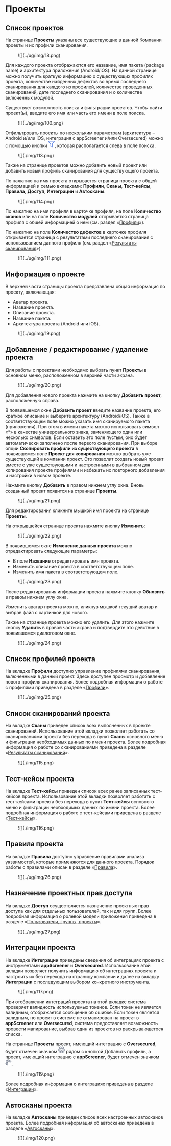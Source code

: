 # Проекты

## Список проектов

На странице **Проекты** указаны все существующие в данной Компании проекты и их профили сканирования.

<figure markdown>![](../ug/img/18.png)</figure>

Для каждого проекта отображаются его название, имя пакета (package name) и архитектура приложения (Android/iOS). На данной странице можно получить краткую информацию о существующих профилях проекта, количестве найденных дефектов во время последнего сканирования для каждого из профилей, количестве проведенных сканирований, дате последнего сканирования и о количестве включенных модулей.

Существует возможность поиска и фильтрации проектов. Чтобы найти проект(ы), введите его имя или часть его имени в поле поиска.

<figure markdown>![](../ag/img/100.png)</figure>
 
Отфильтровать проекты по нескольким параметрам (архитектура – Android и/или iOS, интеграция с appScreener и/или Oversecured) можно с помощью кнопки ![](../ug/img/funnel.png), которая располагается слева в поле поиска.

<figure markdown>![](./img/113.png)</figure>

Также на странице проектов можно добавить новый проект или добавить новый профиль сканирования для существующего проекта.

По нажатию на имя проекта открывается страница проекта с общей информацией и семью вкладками: **Профили**, **Сканы**, **Тест-кейсы**, **Правила**, **Доступ**, **Интеграции** и **Автосканы**.

<figure markdown>![](./img/114.png)</figure>

По нажатию на имя профиля в карточке профиля, на поле **Количество сканов** или на поле **Количество модулей** открывается страница профиля с общей информацией о нем (см. раздел «[Профили](../ug/profile.md)»).

По нажатию на поле **Количество дефектов** в карточке профиля открывается страница с результатами последнего сканирования с использованием данного профиля (см. раздел «[Результаты сканирования](./rezultaty_skanirovanij.md)»).

<figure markdown>![](../ug/img/111.png)</figure>

## Информация о проекте

В верхней части страницы проекта представлена общая информация по проекту, включающая:

* Аватар проекта.
* Название проекта.
* Описание проекта.
* Название пакета.
* Архитектура проекта (Android или iOS).

<figure markdown>![](../ug/img/19.png)</figure>
  
## Добавление / редактирование / удаление проекта

Для работы с проектами необходимо выбрать пункт **Проекты** в основном меню, расположенном в верхней части экрана.

<figure markdown>![](../ug/img/20.png)</figure>
  
Для добавления нового проекта нажмите на кнопку **Добавить проект**, расположенную справа.

В появившемся окне **Добавить проект** введите название проекта, его краткое описание и выберите архитектуру (Android/iOS). Также в соответствующем поле можно указать имя сканируемого пакета (приложения). При этом в имени пакета можно использовать символ «*» в качестве универсального знака, заменяющего один или несколько символов. Если оставить это поле пустым, оно будет автоматически заполнено после первого сканирования. При выборе опции **Скопировать профили из существующего проекта** в появившемся поле **Проект для копирования** можно выбрать уже существующий в компании проект. Это позволит создать новый проект вместе с уже существующими и настроенными в выбранном для копирования проекте профилями и избежать их повторного добавления и настройки в новом проекте.  

Нажмите кнопку **Добавить** в правом нижнем углу окна. Вновь созданный проект появится на странице **Проекты**.

<figure markdown>![](../ug/img/21.png)</figure>
  
Для редактирования кликните мышкой имя проекта на странице **Проекты**.

На открывшейся странице проекта нажмите кнопку **Изменить**:

<figure markdown>![](../ug/img/22.png)</figure>
 
В появившемся окне **Изменение данных проекта** можно отредактировать следующие параметры:

* В поле **Название** отредактировать имя проекта.
* Изменить описание проекта в соответствующем поле.
* Изменить имя пакета в соответствующем поле.

<figure markdown>![](../ug/img/23.png)</figure>

После редактирования информации проекта нажмите кнопку **Обновить** в правом нижнем углу окна.

Изменить аватар проекта можно, кликнув мышкой текущий аватар и выбрав файл с картинкой для нового.

Также на странице проекта можно его удалить. Для этого нажмите кнопку **Удалить** в правой части экрана и подтвердите это действие в появившемся диалоговом окне.

<figure markdown>![](../ug/img/24.png)</figure>

## Список профилей проекта

На вкладке **Профили** доступно управление профилями сканирования, включенными в данный проект. Здесь доступен просмотр и добавление нового профиля сканирования. Более подробная информация о работе с профилями приведена в разделе «[Профили](./profile.md)».

<figure markdown>![](../ug/img/25.png)</figure>

## Список сканирований проекта

На вкладке **Сканы** приведен список всех выполненных в проекте сканирований. Использование этой вкладки позволяет работать со сканированиями проекта без перехода в пункт **Сканы** основного меню и фильтрации необходимых данных по имени проекта. Более подробная информация о работе со сканированиями приведена в разделе «[Результаты сканирований](../ug/rezultaty_skanirovanij.md)».

<figure markdown>![](./img/115.png)</figure>
 
## Тест-кейсы проекта

На вкладке **Тест-кейсы** приведен список всех ранее записанных тест-кейсов проекта. Использование этой вкладки позволяет работать с тест-кейсами проекта без перехода в пункт **Тест-кейсы** основного меню и фильтрации необходимых данных по имени проекта. Более подробная информация о работе с тест-кейсами приведена в разделе «[Тест-кейсы](../ug/testcases.md)».

<figure markdown>![](./img/116.png)</figure>
 
## Правила проекта

На вкладке **Правила** доступно управление правилами анализа уязвимостей, которые применяются для данного проекта. Порядок работы с правилами описан в разделе «[Правила](../ug/pravila.md)».

<figure markdown>![](../ug/img/26.png)</figure>
 
## Назначение проектных прав доступа

На вкладке **Доступ** осуществляется назначение проектных прав доступа как для отдельных пользователей, так и для групп. Более подробная информация о ролевой модели приложения приведена в разделе «[Пользователи, группы, проекты](../ag/polzovateli.md   )».

<figure markdown>![](../ug/img/27.png)</figure>

## Интеграции проекта

На вкладке **Интеграции** приведены сведения об интеграциях проекта с инструментами **appScreener** и **Oversecured**. Использование этой вкладки позволяет получить информацию об интеграциях проекта и настроить их без перехода на страницу компании и далее на вкладку **Интеграции** с последующим выбором конкретного инструмента.

<figure markdown>![](./img/117.png)</figure>
  
При отображении интеграций проекта на этой вкладке система проверяет валидность используемых токенов. Если токен не является валидным, отображается сообщение об ошибке. Если токен является валидным, но проект в системе не отмапирован на проект в **appScreener** или **Oversecured**, система предоставляет возможность провести мапирование, выбрав один из проектов из раскрывающегося списка.

На странице **Проекты** проект, имеющий интеграцию с **Oversecured**, будет отмечен значком ![](../ug/img/overlogo.png) рядом с кнопкой Добавить профиль, а проект, имеющий интеграцию с **appScreener**, будет отмечен значком ![](../ug/img/applogo.png).

<figure markdown>![](./img/119.png)</figure>
 
Более подробная информация о интеграциях приведена в разделе «[Интеграции](../ag/integracii.md)».

## Автосканы проекта

На вкладке **Автосканы** приведен список всех настроенных автосканов проекта. Более подробная информация об автосканах приведена в разделе «[Автосканы]()».

<figure markdown>![](./img/120.png)</figure>

